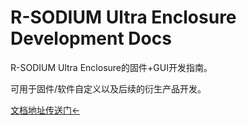 # R-SODIUM Ultra Enclosure Development Docs

R-SODIUM Ultra Enclosure的固件+GUI开发指南。

可用于固件/软件自定义以及后续的衍生产品开发。

[文档地址传送门←](https://barryblueice.github.io/R-SODIUM-Ultra-Enclosure-Doc/)
